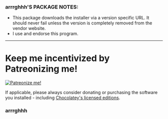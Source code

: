 <h3>arrrghhh'S PACKAGE NOTES:</h3>

* This package downloads the installer via a version specific URL. It should never fail unless the version is completely removed from the vendor website.
* I use and endorse this program.

***

<h1>Keep me incentivized by Patreonizing me!</h1>

[![Patreonize me!](https://c5.patreon.com/external/logo/downloads_wordmark_white_on_coral.png)](https://www.patreon.com/arrrghhh)


If applicable, please always consider donating or purchasing the software you installed - including [Chocolatey's licensed editions](https://chocolatey.org/pricing).

<h3>arrrghhh</h3>